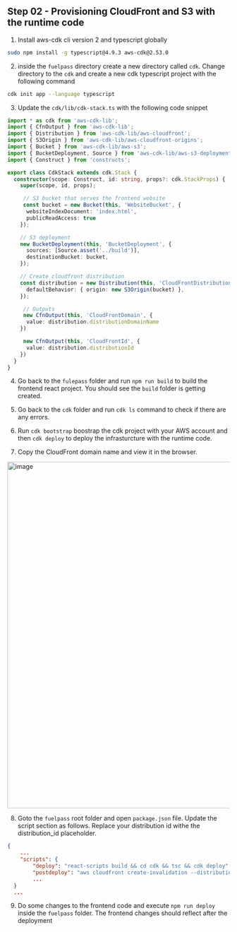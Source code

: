 ## Step 02 - Provisioning CloudFront and S3 with the runtime code

1. Install aws-cdk cli version 2 and typescript globally
``` sh
sudo npm install -g typescript@4.9.3 aws-cdk@2.53.0
```

2. inside the `fuelpass` directory create a new directory called `cdk`. Change directory to the `cdk` and create a new cdk typescript project with the following command
``` sh
cdk init app --language typescript
```

3. Update the `cdk/lib/cdk-stack.ts` with the following code snippet
```typescript
import * as cdk from 'aws-cdk-lib';
import { CfnOutput } from 'aws-cdk-lib';
import { Distribution } from 'aws-cdk-lib/aws-cloudfront';
import { S3Origin } from 'aws-cdk-lib/aws-cloudfront-origins';
import { Bucket } from 'aws-cdk-lib/aws-s3';
import { BucketDeployment, Source } from 'aws-cdk-lib/aws-s3-deployment';
import { Construct } from 'constructs';

export class CdkStack extends cdk.Stack {
  constructor(scope: Construct, id: string, props?: cdk.StackProps) {
    super(scope, id, props);

     // S3 bucket that serves the frontend website
     const bucket = new Bucket(this, 'WebsiteBucket', {
      websiteIndexDocument: 'index.html',
      publicReadAccess: true
    });

    // S3 deployment
    new BucketDeployment(this, 'BucketDeployment', {
      sources: [Source.asset('../build')],
      destinationBucket: bucket,
    });

    // Create cloudfront distribution
    const distribution = new Distribution(this, 'CloudFrontDistribution', {
      defaultBehavior: { origin: new S3Origin(bucket) },
    });

     // Outputs
     new CfnOutput(this, 'CloudFrontDomain', {
      value: distribution.distributionDomainName
    })

     new CfnOutput(this, 'CloudFrontId', {
      value: distribution.distributionId
    })
  }
}
```

4. Go back to the `fulepass` folder and run `npm run build` to build the frontend react project. You should see the `build` folder is getting created.

5. Go back to the `cdk` folder and run `cdk ls` command to check if there are any errors.

6. Run `cdk bootstrap` boostrap the cdk project with your AWS account and then `cdk deploy` to deploy the infrasturcture with the runtime code. 
   
7. Copy the CloudFront domain name and view it in the browser. 

<img width="785" alt="image" src="https://user-images.githubusercontent.com/2338919/205990141-bd8c0ae2-ad4b-4ad6-b661-4633408e484b.png">

8. Goto the `fuelpass` root folder and open `package.json` file. Update the script section as follows. Replace your distribution id withe the distribution_id placeholder.
```json
{
    ...
    "scripts": {
        "deploy": "react-scripts build && cd cdk && tsc && cdk deploy",
        "postdeploy": "aws cloudfront create-invalidation --distribution-id <distribution_id> --paths '/*'",
        ...
  }
  ...
```

9. Do some changes to the frontend code and execute `npm run deploy` inside the `fuelpass` folder. The frontend changes should reflect after the deployment



